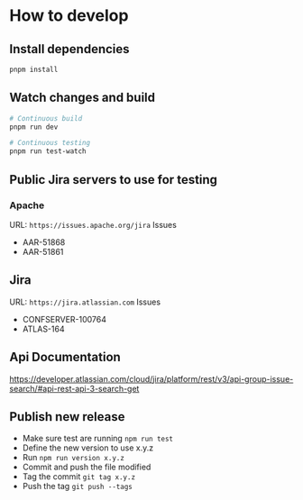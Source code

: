 # How to develop

## Install dependencies

```bash
pnpm install
```

## Watch changes and build

```bash
# Continuous build
pnpm run dev

# Continuous testing
pnpm run test-watch
```

## Public Jira servers to use for testing
### Apache
URL: `https://issues.apache.org/jira`
Issues
- AAR-51868
- AAR-51861
## Jira
URL: `https://jira.atlassian.com`
Issues
- CONFSERVER-100764
- ATLAS-164

## Api Documentation
https://developer.atlassian.com/cloud/jira/platform/rest/v3/api-group-issue-search/#api-rest-api-3-search-get

## Publish new release

- Make sure test are running `npm run test`
- Define the new version to use x.y.z
- Run `npm run version x.y.z`
- Commit and push the file modified
- Tag the commit `git tag x.y.z`
- Push the tag `git push --tags`